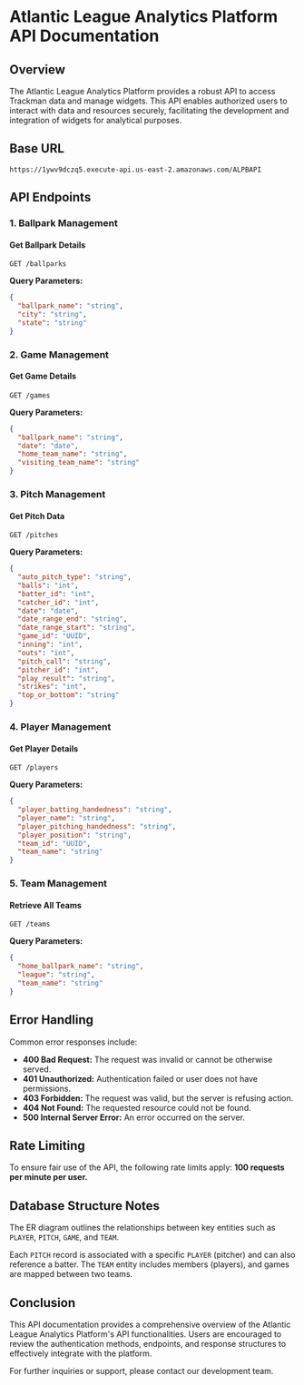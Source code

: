 
# Atlantic League Analytics Platform API Documentation

## Overview
The Atlantic League Analytics Platform provides a robust API to access Trackman data and manage widgets. This API enables authorized users to interact with data and resources securely, facilitating the development and integration of widgets for analytical purposes.

## Base URL
```
https://1ywv9dczq5.execute-api.us-east-2.amazonaws.com/ALPBAPI
```

## API Endpoints

### 1. Ballpark Management

#### Get Ballpark Details
```
GET /ballparks
```
**Query Parameters:**
```json
{
  "ballpark_name": "string",
  "city": "string",
  "state": "string"
}
```

### 2. Game Management

#### Get Game Details
```
GET /games
```
**Query Parameters:**
```json
{
  "ballpark_name": "string",
  "date": "date",
  "home_team_name": "string",
  "visiting_team_name": "string"
}
```

### 3. Pitch Management

#### Get Pitch Data
```
GET /pitches
```
**Query Parameters:**
```json
{
  "auto_pitch_type": "string",
  "balls": "int",
  "batter_id": "int",
  "catcher_id": "int",
  "date": "date",
  "date_range_end": "string",
  "date_range_start": "string",
  "game_id": "UUID",
  "inning": "int",
  "outs": "int",
  "pitch_call": "string",
  "pitcher_id": "int",
  "play_result": "string",
  "strikes": "int",
  "top_or_bottom": "string"
}
```

### 4. Player Management

#### Get Player Details
```
GET /players
```
**Query Parameters:**
```json
{
  "player_batting_handedness": "string",
  "player_name": "string",
  "player_pitching_handedness": "string",
  "player_position": "string",
  "team_id": "UUID",
  "team_name": "string"
}
```

### 5. Team Management

#### Retrieve All Teams
```
GET /teams
```
**Query Parameters:**
```json
{
  "home_ballpark_name": "string",
  "league": "string",
  "team_name": "string"
}
```


## Error Handling
Common error responses include:
- **400 Bad Request:** The request was invalid or cannot be otherwise served.
- **401 Unauthorized:** Authentication failed or user does not have permissions.
- **403 Forbidden:** The request was valid, but the server is refusing action.
- **404 Not Found:** The requested resource could not be found.
- **500 Internal Server Error:** An error occurred on the server.

## Rate Limiting
To ensure fair use of the API, the following rate limits apply:
**100 requests per minute per user.**

## Database Structure Notes
The ER diagram outlines the relationships between key entities such as `PLAYER`, `PITCH`, `GAME`, and `TEAM`.

Each `PITCH` record is associated with a specific `PLAYER` (pitcher) and can also reference a batter. The `TEAM` entity includes members (players), and games are mapped between two teams.

## Conclusion
This API documentation provides a comprehensive overview of the Atlantic League Analytics Platform's API functionalities. Users are encouraged to review the authentication methods, endpoints, and response structures to effectively integrate with the platform.

For further inquiries or support, please contact our development team.
